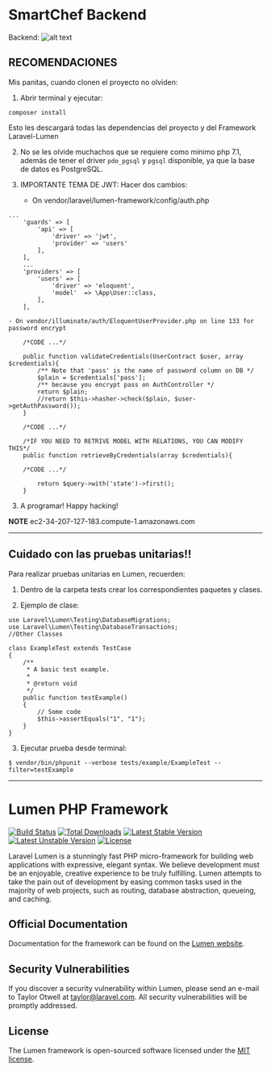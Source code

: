 # SmartChef Backend
Backend: 
![alt text](https://i.pinimg.com/originals/44/f0/0d/44f00d6dc54c73e29bcc362c1bd5cd8a.png "SmartChef Backend")

## RECOMENDACIONES
Mis panitas, cuando clonen el proyecto no olviden:

1. Abrir terminal y ejecutar: 
```
composer install
```
Esto les descargará todas las dependencias del proyecto y del Framework Laravel-Lumen

2. No se les olvide muchachos que se requiere como mínimo php 7.1, además de tener el driver `pdo_pgsql` y `pgsql` disponible, ya que la base de datos es PostgreSQL.

3. IMPORTANTE TEMA DE JWT: Hacer dos cambios:
    - On vendor/laravel/lumen-framework/config/auth.php

```
...
	'guards' => [
        'api' => [
            'driver' => 'jwt',
            'provider' => 'users'
        ],
    ],
	...
	'providers' => [
        'users' => [
            'driver' => 'eloquent',
            'model'  => \App\User::class,
        ],
    ],
```

    - On vendor/illuminate/auth/EloquentUserProvider.php on line 133 for password encrypt

```
    /*CODE ...*/

	public function validateCredentials(UserContract $user, array $credentials){
		/** Note that 'pass' is the name of password column on DB */
        $plain = $credentials['pass'];
		/** because you encrypt pass on AuthController */
        return $plain;
        //return $this->hasher->check($plain, $user->getAuthPassword());
    }
	
    /*CODE ...*/

	/*IF YOU NEED TO RETRIVE MODEL WITH RELATIONS, YOU CAN MODIFY THIS*/
	public function retrieveByCredentials(array $credentials){
	
    /*CODE ...*/
		
        return $query->with('state')->first();
	}
```

3. A programar! Happy hacking!

**NOTE** ec2-34-207-127-183.compute-1.amazonaws.com

---

## Cuidado con las pruebas unitarias!!

Para realizar pruebas unitarias en Lumen, recuerden:

1. Dentro de la carpeta tests crear los correspondientes paquetes y clases.

2. Ejemplo de clase:

```
use Laravel\Lumen\Testing\DatabaseMigrations;
use Laravel\Lumen\Testing\DatabaseTransactions;
//Other Classes

class ExampleTest extends TestCase
{
    /**
     * A basic test example.
     *
     * @return void
     */
    public function testExample()
    {
        // Some code
        $this->assertEquals("1", "1");
    }
}
```

3. Ejecutar prueba desde terminal:

```
$ vendor/bin/phpunit --verbose tests/example/ExampleTest --filter=testExample
```

---

# Lumen PHP Framework

[![Build Status](https://travis-ci.org/laravel/lumen-framework.svg)](https://travis-ci.org/laravel/lumen-framework)
[![Total Downloads](https://poser.pugx.org/laravel/lumen-framework/d/total.svg)](https://packagist.org/packages/laravel/lumen-framework)
[![Latest Stable Version](https://poser.pugx.org/laravel/lumen-framework/v/stable.svg)](https://packagist.org/packages/laravel/lumen-framework)
[![Latest Unstable Version](https://poser.pugx.org/laravel/lumen-framework/v/unstable.svg)](https://packagist.org/packages/laravel/lumen-framework)
[![License](https://poser.pugx.org/laravel/lumen-framework/license.svg)](https://packagist.org/packages/laravel/lumen-framework)

Laravel Lumen is a stunningly fast PHP micro-framework for building web applications with expressive, elegant syntax. We believe development must be an enjoyable, creative experience to be truly fulfilling. Lumen attempts to take the pain out of development by easing common tasks used in the majority of web projects, such as routing, database abstraction, queueing, and caching.

## Official Documentation

Documentation for the framework can be found on the [Lumen website](https://lumen.laravel.com/docs).

## Security Vulnerabilities

If you discover a security vulnerability within Lumen, please send an e-mail to Taylor Otwell at taylor@laravel.com. All security vulnerabilities will be promptly addressed.

## License

The Lumen framework is open-sourced software licensed under the [MIT license](https://opensource.org/licenses/MIT).
